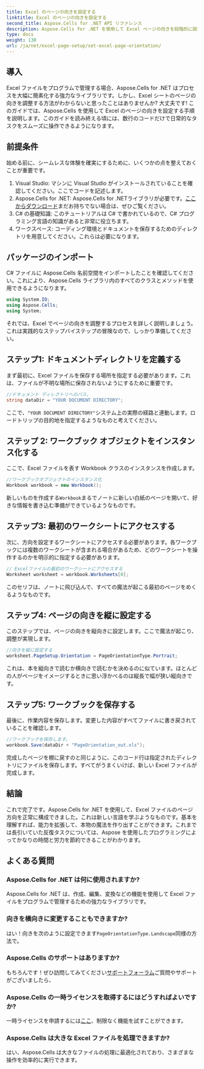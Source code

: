 ```yaml
---
title: Excel のページの向きを設定する
linktitle: Excel のページの向きを設定する
second_title: Aspose.Cells for .NET API リファレンス
description: Aspose.Cells for .NET を使用して Excel ページの向きを段階的に設定する方法を学びます。最適化された結果を取得します。
type: docs
weight: 130
url: /ja/net/excel-page-setup/set-excel-page-orientation/
---
```

## 導入

Excel ファイルをプログラムで管理する場合、Aspose.Cells for .NET はプロセスを大幅に簡素化する強力なライブラリです。しかし、Excel シートのページの向きを調整する方法がわからないと思ったことはありませんか? 大丈夫です! このガイドでは、Aspose.Cells を使用して Excel のページの向きを設定する手順を説明します。このガイドを読み終える頃には、数行のコードだけで日常的なタスクをスムーズに操作できるようになります。

## 前提条件

始める前に、シームレスな体験を確実にするために、いくつかの点を整えておくことが重要です。

1. Visual Studio: マシンに Visual Studio がインストールされていることを確認してください。ここでコードを記述します。
2.  Aspose.Cells for .NET: Aspose.Cells for .NETライブラリが必要です。[ここからダウンロード](https://releases.aspose.com/cells/net/)まだお持ちでない場合は、ぜひご覧ください。
3. C# の基礎知識: このチュートリアルは C# で書かれているので、C# プログラミング言語の知識があると非常に役立ちます。
4. ワークスペース: コーディング環境とドキュメントを保存するためのディレクトリを用意してください。これらは必要になります。

## パッケージのインポート

C# ファイルに Aspose.Cells 名前空間をインポートしたことを確認してください。これにより、Aspose.Cells ライブラリ内のすべてのクラスとメソッドを使用できるようになります。

```csharp
using System.IO;
using Aspose.Cells;
using System;
```

それでは、Excel でページの向きを調整するプロセスを詳しく説明しましょう。これは実践的なステップバイステップの冒険なので、しっかり準備してください。

## ステップ1: ドキュメントディレクトリを定義する

まず最初に、Excel ファイルを保存する場所を指定する必要があります。これは、ファイルが不明な場所に保存されないようにするために重要です。

```csharp
//ドキュメント ディレクトリへのパス。
string dataDir = "YOUR DOCUMENT DIRECTORY";
```

ここで、`"YOUR DOCUMENT DIRECTORY"`システム上の実際の経路と連動します。ロードトリップの目的地を指定するようなものと考えてください。

## ステップ 2: ワークブック オブジェクトをインスタンス化する

ここで、Excel ファイルを表す Workbook クラスのインスタンスを作成します。

```csharp
//ワークブックオブジェクトのインスタンス化
Workbook workbook = new Workbook();
```

新しいものを作成する`Workbook`まるでノートに新しい白紙のページを開いて、好きな情報を書き込む準備ができているようなものです。

## ステップ3: 最初のワークシートにアクセスする

次に、方向を設定するワークシートにアクセスする必要があります。各ワークブックには複数のワークシートが含まれる場合があるため、どのワークシートを操作するのかを明示的に指定する必要があります。

```csharp
// Excelファイルの最初のワークシートにアクセスする
Worksheet worksheet = workbook.Worksheets[0];
```

このセリフは、ノートに飛び込んで、すべての魔法が起こる最初のページをめくるようなものです。

## ステップ4: ページの向きを縦に設定する

このステップでは、ページの向きを縦向きに設定します。ここで魔法が起こり、調整が実現します。

```csharp
//向きを縦に設定する
worksheet.PageSetup.Orientation = PageOrientationType.Portrait;
```

これは、本を縦向きで読むか横向きで読むかを決めるのに似ています。ほとんどの人がページをイメージするときに思い浮かべるのは縦長で幅が狭い縦向きです。

## ステップ5: ワークブックを保存する

最後に、作業内容を保存します。変更した内容がすべてファイルに書き戻されていることを確認します。

```csharp
//ワークブックを保存します。
workbook.Save(dataDir + "PageOrientation_out.xls");
```

完成したページを棚に戻すのと同じように、このコード行は指定されたディレクトリにファイルを保存します。すべてがうまくいけば、新しい Excel ファイルが完成します。

## 結論

これで完了です。Aspose.Cells for .NET を使用して、Excel ファイルのページ方向を正常に構成できました。これは新しい言語を学ぶようなものです。基本を理解すれば、能力を拡張して、本物の魔法を作り出すことができます。これまでは長引いていた反復タスクについては、Aspose を使用したプログラミングによってかなりの時間と労力を節約できることがわかります。

## よくある質問

### Aspose.Cells for .NET は何に使用されますか?
Aspose.Cells for .NET は、作成、編集、変換などの機能を使用して Excel ファイルをプログラムで管理するための強力なライブラリです。

### 向きを横向きに変更することもできますか?
はい！向きを次のように設定できます`PageOrientationType.Landscape`同様の方法で。

### Aspose.Cells のサポートはありますか?
もちろんです！ぜひ訪問してみてください[サポートフォーラム](https://forum.aspose.com/c/cells/9)ご質問やサポートがございましたら、

### Aspose.Cells の一時ライセンスを取得するにはどうすればよいですか?
一時ライセンスを申請するには[ここ](https://purchase.aspose.com/temporary-license/)、制限なく機能を試すことができます。

### Aspose.Cells は大きな Excel ファイルを処理できますか?
はい、Aspose.Cells は大きなファイルの処理に最適化されており、さまざまな操作を効率的に実行できます。